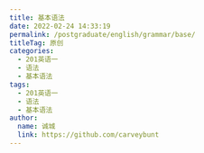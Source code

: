 ```yaml
---
title: 基本语法
date: 2022-02-24 14:33:19
permalink: /postgraduate/english/grammar/base/
titleTag: 原创
categories: 
  - 201英语一
  - 语法
  - 基本语法
tags: 
  - 201英语一
  - 语法
  - 基本语法
author: 
  name: 诚城
  link: https://github.com/carveybunt
---
```

